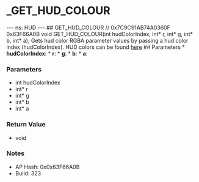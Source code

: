 # _GET_HUD_COLOUR

--- ns: HUD --- ## GET_HUD_COLOUR  // 0x7C9C91AB74A0360F 0x63F66A0B void GET_HUD_COLOUR(int hudColorIndex, int* r, int* g, int* b, int* a);  Gets hud color RGBA parameter values by passing a hud color index (hudColorIndex).  HUD colors can be found [here](https://docs.fivem.net/docs/game-references/hud-colors/)  ## Parameters * **hudColorIndex**: * **r**: * **g**: * **b**: * **a**:

### Parameters
* int hudColorIndex
* int* r
* int* g
* int* b
* int* a

### Return Value
* void

### Notes
* AP Hash: 0x0x63F66A0B
* Build: 323

